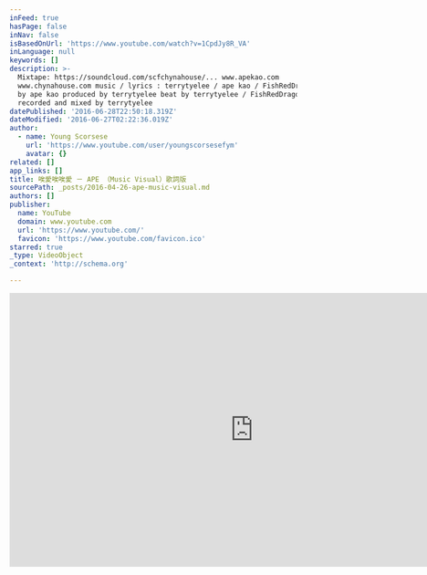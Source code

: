 ```yaml
---
inFeed: true
hasPage: false
inNav: false
isBasedOnUrl: 'https://www.youtube.com/watch?v=1CpdJy8R_VA'
inLanguage: null
keywords: []
description: >-
  Mixtape: https://soundcloud.com/scfchynahouse/... www.apekao.com
  www.chynahouse.com music / lyrics : terrytyelee / ape kao / FishRedDragon sung
  by ape kao produced by terrytyelee beat by terrytyelee / FishRedDragon
  recorded and mixed by terrytyelee
datePublished: '2016-06-28T22:50:18.319Z'
dateModified: '2016-06-27T02:22:36.019Z'
author:
  - name: Young Scorsese
    url: 'https://www.youtube.com/user/youngscorsesefym'
    avatar: {}
related: []
app_links: []
title: 唉愛唉唉愛 － APE （Music Visual）歌詞版
sourcePath: _posts/2016-04-26-ape-music-visual.md
authors: []
publisher:
  name: YouTube
  domain: www.youtube.com
  url: 'https://www.youtube.com/'
  favicon: 'https://www.youtube.com/favicon.ico'
starred: true
_type: VideoObject
_context: 'http://schema.org'

---
```

<iframe src="https://cdn.embedly.com/widgets/media.html?src=https%3A%2F%2Fwww.youtube.com%2Fembed%2F1CpdJy8R_VA%3Ffeature%3Doembed&amp;url=https%3A%2F%2Fwww.youtube.com%2Fwatch%3Fv%3D1CpdJy8R_VA&amp;image=https%3A%2F%2Fi.ytimg.com%2Fvi%2F1CpdJy8R_VA%2Fhqdefault.jpg&amp;key=b7d04c9b404c499eba89ee7072e1c4f7&amp;type=text%2Fhtml&amp;schema=youtube" width="854" height="480" scrolling="no" frameborder="0" allowfullscreen="" style=""></iframe>